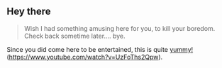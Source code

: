 ## Hey there

>Wish I had something amusing here for you, to kill your boredom. Check back sometime later.... bye. 

Since you did come here to be entertained, this is quite [yummy!](https://www.youtube.com/watch?v=UzFoThs2Qpw) (https://www.youtube.com/watch?v=UzFoThs2Qpw).  



